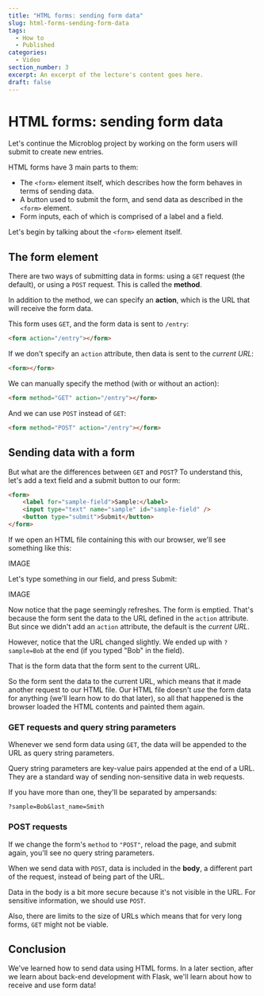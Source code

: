 ```yaml
---
title: "HTML forms: sending form data"
slug: html-forms-sending-form-data
tags:
  - How to
  - Published
categories:
  - Video
section_number: 3
excerpt: An excerpt of the lecture's content goes here.
draft: false
---
```


# HTML forms: sending form data

Let's continue the Microblog project by working on the form users will submit to create new entries.

HTML forms have 3 main parts to them:

- The `<form>` element itself, which describes how the form behaves in terms of sending data.
- A button used to submit the form, and send data as described in the `<form>` element.
- Form inputs, each of which is comprised of a label and a field.

Let's begin by talking about the `<form>` element itself.

## The form element

There are two ways of submitting data in forms: using a `GET` request (the default), or using a `POST` request. This is called the **method**.

In addition to the method, we can specify an **action**, which is the URL that will receive the form data.

This form uses `GET`, and the form data is sent to `/entry`:

```html
<form action="/entry"></form>
```

If we don't specify an `action` attribute, then data is sent to the _current URL_:

```html
<form></form>
```

We can manually specify the method (with or without an action):

```html
<form method="GET" action="/entry"></form>
```

And we can use `POST` instead of `GET`:

```html
<form method="POST" action="/entry"></form>
```

## Sending data with a form

But what are the differences between `GET` and `POST`? To understand this, let's add a text field and a submit button to our form:

```html
<form>
    <label for="sample-field">Sample:</label>
    <input type="text" name="sample" id="sample-field" />
    <button type="submit">Submit</button>
</form>
```

If we open an HTML file containing this with our browser, we'll see something like this:

IMAGE

Let's type something in our field, and press Submit:

IMAGE

Now notice that the page seemingly refreshes. The form is emptied. That's because the form sent the data to the URL defined in the `action` attribute. But since we didn't add an `action` attribute, the default is the _current URL_.

However, notice that the URL changed slightly. We ended up with `?sample=Bob` at the end (if you typed "Bob" in the field).

That is the form data that the form sent to the current URL.

So the form sent the data to the current URL, which means that it made another request to our HTML file. Our HTML file doesn't _use_ the form data for anything (we'll learn how to do that later), so all that happened is the browser loaded the HTML contents and painted them again.

### GET requests and query string parameters

Whenever we send form data using `GET`, the data will be appended to the URL as query string parameters.

Query string parameters are key-value pairs appended at the end of a URL. They are a standard way of sending non-sensitive data in web requests.

If you have more than one, they'll be separated by ampersands:

```
?sample=Bob&last_name=Smith
```

### POST requests

If we change the form's `method` to `"POST"`, reload the page, and submit again, you'll see no query string parameters.

When we send data with `POST`, data is included in the **body**, a different part of the request, instead of being part of the URL.

Data in the body is a bit more secure because it's not visible in the URL. For sensitive information, we should use `POST`.

Also, there are limits to the size of URLs which means that for very long forms, `GET` might not be viable.

## Conclusion

We've learned how to send data using HTML forms. In a later section, after we learn about back-end development with Flask, we'll learn about how to receive and use form data!